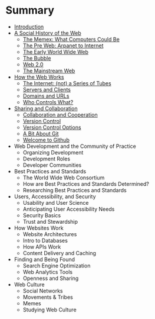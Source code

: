 # Summary

* [Introduction](README.md)
* [A Social History of the Web](social-history-of-the-web/README.md)
  * [The Memex: What Computers Could Be](social-history-of-the-web/memex.md)
  * [The Pre Web: Arpanet to Internet](social-history-of-the-web/preweb.md)
  * [The Early World Wide Web](social-history-of-the-web/earlyweb.md)
  * [The Bubble](social-history-of-the-web/bubble.md)
  * [Web 2.0](social-history-of-the-web/web2.md)
  * [The Mainstream Web](social-history-of-the-web/mainstream.md)
* [How the Web Works](how-web-works/README.md)
  * [The Internet: (not) a Series of Tubes](how-web-works/internet.md)
  * [Servers and Clients](how-web-works/servers.md)
  * [Domains and URLs](how-web-works/domains.md)
  * [Who Controls What?](how-web-works/governance.md)
* [Sharing and Collaboration](sharing/README.md)
  * [Collaboration and Cooperation](sharing/collaboration.md)
  * [Version Control](sharing/version_control.md)
  * [Version Control Options](sharing/mcs_options.md)
  * [A Bit About Git](git.md)
  * [Welcome to Github](sharing/github.md)
* Web Development and the Community of Practice
  * Organizing Development
  * Development Roles
  * Developer Communities
* Best Practices and Standards
  * The World Wide Web Consortium
  * How are Best Practices and Standards Determined?
  * Researching Best Practices and Standards
* Users, Accessibility, and Security
  * Usability and User Science
  * Anticipating User Accessibility Needs
  * Security Basics
  * Trust and Stewardship
* How Websites Work
  * Website Architectures
  * Intro to Databases
  * How APIs Work
  * Content Delivery and Caching
* Finding and Being Found
  * Search Engine Optimization
  * Web Analytics Tools
  * Openness and Sharing
* Web Culture
  * Social Networks
  * Movements & Tribes
  * Memes
  * Studying Web Culture

